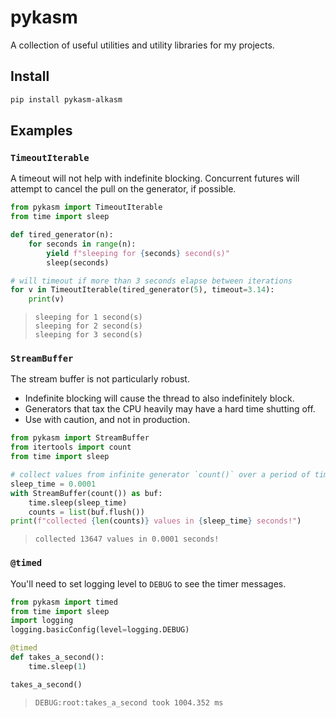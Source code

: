 # pykasm

A collection of useful utilities and utility libraries for my projects.

## Install

```sh
pip install pykasm-alkasm
```

## Examples

### `TimeoutIterable`

A timeout will not help with indefinite blocking. Concurrent futures will
attempt to cancel the pull on the generator, if possible.

```python
from pykasm import TimeoutIterable
from time import sleep

def tired_generator(n):
    for seconds in range(n):
        yield f"sleeping for {seconds} second(s)"
        sleep(seconds)

# will timeout if more than 3 seconds elapse between iterations
for v in TimeoutIterable(tired_generator(5), timeout=3.14):
    print(v)
```

> ```
> sleeping for 1 second(s)
> sleeping for 2 second(s)
> sleeping for 3 second(s)
> ```

### `StreamBuffer`

The stream buffer is not particularly robust. 
* Indefinite blocking will cause the thread to also indefinitely block.
* Generators that tax the CPU heavily may have a hard time shutting off. 
* Use with caution, and not in production.

```python
from pykasm import StreamBuffer
from itertools import count
from time import sleep

# collect values from infinite generator `count()` over a period of time
sleep_time = 0.0001
with StreamBuffer(count()) as buf:
    time.sleep(sleep_time)
    counts = list(buf.flush())
print(f"collected {len(counts)} values in {sleep_time} seconds!")
```

> ```
> collected 13647 values in 0.0001 seconds!
> ```

### `@timed`

You'll need to set logging level to `DEBUG` to see the timer messages.

```python
from pykasm import timed
from time import sleep
import logging
logging.basicConfig(level=logging.DEBUG)

@timed
def takes_a_second():
    time.sleep(1)

takes_a_second()
```

> ```
> DEBUG:root:takes_a_second took 1004.352 ms
> ```